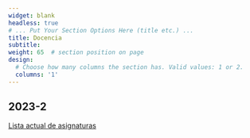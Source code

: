 ```yaml
---
widget: blank
headless: true
# ... Put Your Section Options Here (title etc.) ...
title: Docencia
subtitle:
weight: 65  # section position on page
design:
  # Choose how many columns the section has. Valid values: 1 or 2.
  columns: '1'
---
```


## 2023-2



[Lista actual de asignaturas](/courses/)

